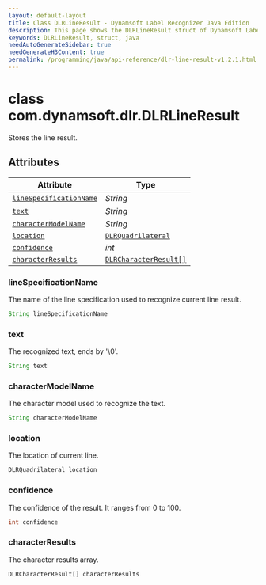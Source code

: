 ```yaml
---
layout: default-layout
title: Class DLRLineResult - Dynamsoft Label Recognizer Java Edition
description: This page shows the DLRLineResult struct of Dynamsoft Label Recognition for Java Language.
keywords: DLRLineResult, struct, java
needAutoGenerateSidebar: true
needGenerateH3Content: true
permalink: /programming/java/api-reference/dlr-line-result-v1.2.1.html
---
```



# class com.dynamsoft.dlr.DLRLineResult
Stores the line result.
  

## Attributes
  
| Attribute | Type |
|---------- | ---- |
| [`lineSpecificationName`](#linespecificationname) | *String* |
| [`text`](#text) | *String* |
| [`characterModelName`](#charactermodelname) | *String* |
| [`location`](#location) | [`DLRQuadrilateral`](dlr-quadrilateral.html) |
| [`confidence`](#confidence) | *int* |
| [`characterResults`](#characterresults) | [`DLRCharacterResult[]`](dlr-character-result.html) |


### lineSpecificationName
The name of the line specification used to recognize current line result.

```java
String lineSpecificationName
```

### text
The recognized text, ends by '\0'.

```java
String text
```

### characterModelName
The character model used to recognize the text.

```java
String characterModelName
```

### location
The location of current line.

```java
DLRQuadrilateral location
```


### confidence
The confidence of the result. It ranges from 0 to 100.

```java
int confidence
```

### characterResults
The character results array.

```java
DLRCharacterResult[] characterResults
```

